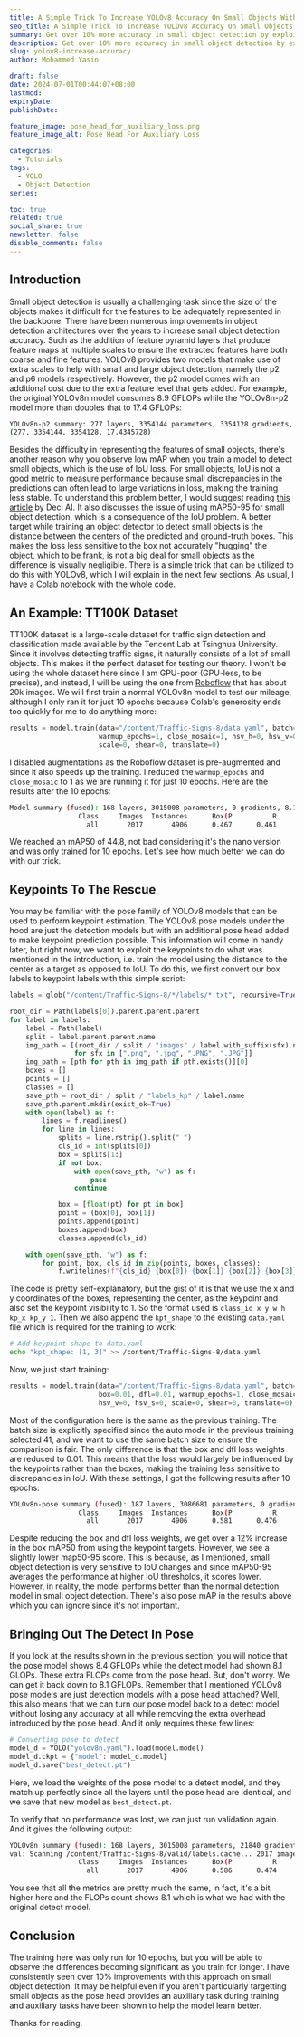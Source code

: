 ```yaml
---
title: A Simple Trick To Increase YOLOv8 Accuracy On Small Objects With No Overhead
seo_title: A Simple Trick To Increase YOLOv8 Accuracy On Small Objects With No Overhead
summary: Get over 10% more accuracy in small object detection by exploiting YOLOv8 pose models for training.
description: Get over 10% more accuracy in small object detection by exploiting YOLOv8 pose models for training.
slug: yolov8-increase-accuracy
author: Mohammed Yasin

draft: false
date: 2024-07-01T00:44:07+08:00
lastmod: 
expiryDate: 
publishDate: 

feature_image: pose_head_for_auxiliary_loss.png
feature_image_alt: Pose Head For Auxiliary Loss

categories:
  - Tutorials
tags: 
  - YOLO
  - Object Detection
series:

toc: true
related: true
social_share: true
newsletter: false
disable_comments: false
---
```


## Introduction
Small object detection is usually a challenging task since the size of the objects makes it difficult for the features to be adequately represented in the backbone. There have been numerous improvements in object detection architectures over the years to increase small object detection accuracy. Such as the addition of feature pyramid layers that produce feature maps at multiple scales to ensure the extracted features have both coarse and fine features. YOLOv8 provides two models that make use of extra scales to help with small and large object detection, namely the p2 and p6 models respectively. However, the p2 model comes with an additional cost due to the extra feature level that gets added. For example, the original YOLOv8n model consumes 8.9 GFLOPs while the YOLOv8n-p2 model more than doubles that to 17.4 GFLOPs:
```bash
YOLOv8n-p2 summary: 277 layers, 3354144 parameters, 3354128 gradients, 17.4 GFLOPs
(277, 3354144, 3354128, 17.4345728)
```

Besides the difficulty in representing the features of small objects, there's another reason why you observe low mAP when you train a model to detect small objects, which is the use of IoU loss. For small objects, IoU is not a good metric to measure performance because small discrepancies in the predictions can often lead to large variations in loss, making the training less stable. To understand this problem better, I would suggest reading [this article](https://deci.ai/blog/small-object-detection-challenges-and-solutions/) by Deci AI. It also discusses the issue of using mAP50-95 for small object detection, which is a consequence of the IoU problem. A better target while training an object detector to detect small objects is the distance between the centers of the predicted and ground-truth boxes. This makes the loss less sensitive to the box not accurately "hugging" the object, which to be frank, is not a big deal for small objects as the difference is visually negligible. There is a simple trick that can be utilized to do this with YOLOv8, which I will explain in the next few sections. As usual, I have a [Colab notebook](https://colab.research.google.com/drive/1TMiwfu1WPzCPxlW8c4ontN9iyzzTHUH3?usp=sharing) with the whole code.

## An Example: TT100K Dataset
TT100K dataset is a large-scale dataset for traffic sign detection and classification made available by the Tencent Lab at Tsinghua University. Since it involves detecting traffic signs, it naturally consists of a lot of small objects. This makes it the perfect dataset for testing our theory. I won't be using the whole dataset here since I am GPU-poor (GPU-less, to be precise), and instead, I will be using the one from [Roboflow](https://universe.roboflow.com/traffic-7yixa/traffic-signs-gagqf) that has about 20k images. We will first train a normal YOLOv8n model to test our mileage, although I only ran it for just 10 epochs because Colab's generosity ends too quickly for me to do anything more:
```python
results = model.train(data="/content/Traffic-Signs-8/data.yaml", batch=-1, epochs=10,
                      warmup_epochs=1, close_mosaic=1, hsv_h=0, hsv_v=0, hsv_s=0,
                      scale=0, shear=0, translate=0)
```
I disabled augmentations as the Roboflow dataset is pre-augmented and since it also speeds up the training. I reduced the `warmup_epochs` and `close_mosaic` to 1 as we are running it for just 10 epochs. Here are the results after the 10 epochs:
```bash
Model summary (fused): 168 layers, 3015008 parameters, 0 gradients, 8.1 GFLOPs
                 Class     Images  Instances      Box(P          R      mAP50  mAP50-95): 100%|██████████| 25/25 [00:35<00:00,  1.42s/it]
                   all       2017       4906      0.467      0.461      0.448      0.326
```

We reached an mAP50 of 44.8, not bad considering it's the nano version and was only trained for 10 epochs. Let's see how much better we can do with our trick.

## Keypoints To The Rescue
You may be familiar with the pose family of YOLOv8 models that can be used to perform keypoint estimation. The YOLOv8 pose models under the hood are just the detection models but with an additional pose head added to make keypoint prediction possible. This information will come in handy later, but right now, we want to exploit the keypoints to do what was mentioned in the introduction, i.e. train the model using the distance to the center as a target as opposed to IoU. To do this, we first convert our box labels to keypoint labels with this simple script:

```python
labels = glob("/content/Traffic-Signs-8/*/labels/*.txt", recursive=True)

root_dir = Path(labels[0]).parent.parent.parent
for label in labels:
    label = Path(label)
    split = label.parent.parent.name
    img_path = [(root_dir / split / "images" / label.with_suffix(sfx).name)
                for sfx in [".png", ".jpg", ".PNG", ".JPG"]]
    img_path = [pth for pth in img_path if pth.exists()][0]
    boxes = []
    points = []
    classes = []
    save_pth = root_dir / split / "labels_kp" / label.name
    save_pth.parent.mkdir(exist_ok=True)
    with open(label) as f:
        lines = f.readlines()
        for line in lines:
            splits = line.rstrip().split(" ")
            cls_id = int(splits[0])
            box = splits[1:]
            if not box:
                with open(save_pth, "w") as f:
                    pass
                continue

            box = [float(pt) for pt in box]
            point = (box[0], box[1])
            points.append(point)
            boxes.append(box)
            classes.append(cls_id)

    with open(save_pth, "w") as f:
        for point, box, cls_id in zip(points, boxes, classes):
            f.writelines(f"{cls_id} {box[0]} {box[1]} {box[2]} {box[3]} {point[0]} {point[1]} 1 \n")
```

The code is pretty self-explanatory, but the gist of it is that we use the x and y coordinates of the boxes, representing the center, as the keypoint and also set the keypoint visibility to 1. So the format used is `class_id x y w h kp_x kp_y 1`. Then we also append the `kpt_shape` to the existing `data.yaml` file which is required for the training to work:
```bash
# Add keypoint shape to data.yaml
echo "kpt_shape: [1, 3]" >> /content/Traffic-Signs-8/data.yaml
```

Now, we just start training:
```python
results = model.train(data="/content/Traffic-Signs-8/data.yaml", batch=41, epochs=10,
                      box=0.01, dfl=0.01, warmup_epochs=1, close_mosaic=1, hsv_h=0,
                      hsv_v=0, hsv_s=0, scale=0, shear=0, translate=0)
```

Most of the configuration here is the same as the previous training. The batch size is explicitly specified since the auto mode in the previous training selected 41, and we want to use the same batch size to ensure the comparison is fair. The only difference is that the box and dfl loss weights are reduced to 0.01. This means that the loss would largely be influenced by the keypoints rather than the boxes, making the training less sensitive to discrepancies in IoU. With these settings, I got the following results after 10 epochs:
```bash
YOLOv8n-pose summary (fused): 187 layers, 3086681 parameters, 0 gradients, 8.4 GFLOPs
                 Class     Images  Instances      Box(P          R      mAP50  mAP50-95)     Pose(P          R      mAP50  mAP50-95): 100%|██████████| 25/25 [00:38<00:00,  1.54s/it]
                   all       2017       4906      0.581      0.476      0.506      0.319       0.57      0.508      0.541      0.537
```

Despite reducing the box and dfl loss weights, we get over a 12% increase in the box mAP50 from using the keypoint targets. However, we see a slightly lower map50-95 score. This is because, as I mentioned, small object detection is very sensitive to IoU changes and since mAP50-95 averages the performance at higher IoU thresholds, it scores lower. However, in reality, the model performs better than the normal detection model in small object detection. There's also pose mAP in the results above which you can ignore since it's not important.

## Bringing Out The Detect In Pose

If you look at the results shown in the previous section, you will notice that the pose model shows 8.4 GFLOPs while the detect model had shown 8.1 GLOPs. These extra FLOPs come from the pose head. But, don't worry. We can get it back down to 8.1 GFLOPs. Remember that I mentioned YOLOv8 pose models are just detection models with a pose head attached? Well, this also means that we can turn our pose model back to a detect model without losing any accuracy at all while removing the extra overhead introduced by the pose head. And it only requires these few lines:
```python
# Converting pose to detect
model_d = YOLO("yolov8n.yaml").load(model.model)
model_d.ckpt = {"model": model_d.model}
model_d.save("best_detect.pt")
```

Here, we load the weights of the pose model to a detect model, and they match up perfectly since all the layers until the pose head are identical, and we save that new model as `best_detect.pt`.

To verify that no performance was lost, we can just run validation again. And it gives the following output:
```bash
YOLOv8n summary (fused): 168 layers, 3015008 parameters, 21840 gradients, 8.1 GFLOPs
val: Scanning /content/Traffic-Signs-8/valid/labels.cache... 2017 images, 0 backgrounds, 0 corrupt: 100%|██████████| 2017/2017 [00:00<?, ?it/s]
                 Class     Images  Instances      Box(P          R      mAP50  mAP50-95): 100%|██████████| 127/127 [00:31<00:00,  4.08it/s]
                   all       2017       4906      0.586      0.474      0.507       0.32
```

You see that all the metrics are pretty much the same, in fact, it's a bit higher here and the FLOPs count shows 8.1 which is what we had with the original detect model.

## Conclusion

The training here was only run for 10 epochs, but you will be able to observe the differences becoming significant as you train for longer. I have consistently seen over 10% improvements with this approach on small object detection. It may be helpful even if you aren't particularly targetting small objects as the pose head provides an auxiliary task during training and auxiliary tasks have been shown to help the model learn better.

Thanks for reading.